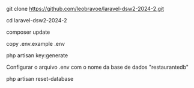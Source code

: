 git clone https://github.com/leobravoe/laravel-dsw2-2024-2.git

cd laravel-dsw2-2024-2

composer update

copy .env.example .env

php artisan key:generate

Configurar o arquivo .env com o nome da base de dados "restaurantedb"

php artisan reset-database
